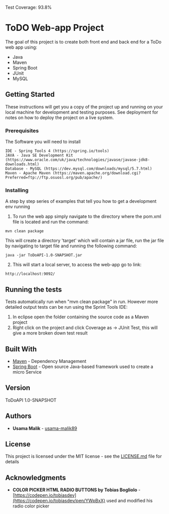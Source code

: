 Test Coverage: 93.8%
# ToDO Web-app Project

The goal of this project is to create both front end and back end for a ToDo web app using:
* Java
* Maven
* Spring Boot
* JUnit
* MySQL

## Getting Started

These instructions will get you a copy of the project up and running on your local machine for development and testing purposes. See deployment for notes on how to deploy the project on a live system.

### Prerequisites

The Software you will need to install

```
IDE - Spring Tools 4 (https://spring.io/tools)
JAVA - Java SE Development Kit (https://www.oracle.com/uk/java/technologies/javase/javase-jdk8-downloads.html)
Database - MySQL (https://dev.mysql.com/downloads/mysql/5.7.html)
Maven - Apache Maven (https://maven.apache.org/download.cgi?Preferred=ftp://ftp.osuosl.org/pub/apache/)
```

### Installing

A step by step series of examples that tell you how to get a development env running

1. To run the web app simply navigate to the directory where the pom.xml file is located and run the command:
```
mvn clean package
```
This will create a directory 'target' which will contain a jar file, run the jar file by navigating to target file and running the following command:
```
java -jar ToDoAPI-1.0-SNAPSHOT.jar
```

2. This will start a local server, to access the web-app go to link:
```
http://localhost:9092/
```

## Running the tests

Tests automatically run when "mvn clean package" in run. However more detailed output tests can be run using the Sprint Tools IDE:
1. In eclipse open the folder containing the source code as a Maven project
2. Right click on the project and click Coverage as -> JUnit Test, this will give a more broken down test result

## Built With

* [Maven](https://maven.apache.org/) - Dependency Management
* [Spring Boot](https://spring.io/projects/spring-boot) - Open source Java-based framework used to create a micro Service

## Version

ToDoAPI 1.0-SNAPSHOT

## Authors

* **Usama Malik** - [usama-malik89](https://github.com/usama-malik89)

## License

This project is licensed under the MIT license - see the [LICENSE.md](LICENSE.md) file for details

## Acknowledgments

* **COLOR PICKER HTML RADIO BUTTONS by Tobias Bogliolo** - [https://codepen.io/tobiasdev](https://codepen.io/tobiasdev/pen/YWpBxX) used and modified his radio color picker
